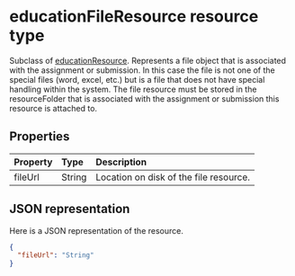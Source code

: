 # educationFileResource resource type

Subclass of [educationResource](educationresource.md).  Represents a file object that is associated with the assignment or submission.  In this case the file is not one of the special
files (word, excel, etc.) but is a file that does not have special handling within the system.  The file resource must be stored in the resourceFolder that is associated with the assignment or submission this resource is attached to.



## Properties
| Property	   | Type	|Description|
|:---------------|:--------|:----------|
|fileUrl|String|Location on disk of the file resource.|

## JSON representation

Here is a JSON representation of the resource.

<!-- {
  "blockType": "resource",
  "optionalProperties": [

  ],
  "@odata.type": "microsoft.graph.educationFileResource"
}-->

```json
{
  "fileUrl": "String"
}

```

<!-- uuid: 8fcb5dbc-d5aa-4681-8e31-b001d5168d79
2015-10-25 14:57:30 UTC -->
<!-- {
  "type": "#page.annotation",
  "description": "educationFileResource resource",
  "keywords": "",
  "section": "documentation",
  "tocPath": ""
}-->